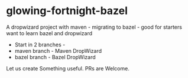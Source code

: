 # glowing-fortnight-bazel
A dropwizard project with maven - migrating to bazel - good for starters want to learn bazel and dropwizard

* Start in  2 branches -
* maven branch - Maven DropWizard
* bazel branch - Bazel DropWizard

Let us create Something useful. 
PRs are Welcome. 

